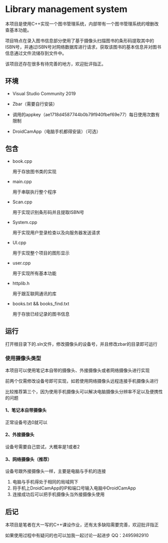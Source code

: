 # Library management system

本项目是使用C++实现一个图书管理系统，内部带有一个图书管理系统的增删改查基本功能。

项目特点在录入图书信息部分使用了基于摄像头扫描图书的条形码提取其中的ISBN号，并通过ISBN号对网络数据库进行请求，获取该图书的基本信息并对图书信息通过文件流储存到文件中。

该项目还存在很多有待完善的地方，欢迎批评指正。



## 环境

- Visual Studio Community  2019

- Zbar（需要自行安装）

- 调用的appkey（ae1718d4587744b0b79f940fbef69e77）每日使用次数有限制

- DroidCamApp（电脑手机都得安装）（可选）

  

## 包含

- book.cpp

  用于存放图书类的实现

- main.cpp

  用于串联执行整个程序

- Scan.cpp

  用于实现识别条形码并且提取ISBN号

- System.cpp

  用于实现用户登录检查以及向服务器发送请求

- UI.cpp

  用于实现整个项目的图形显示

- user.cpp

  用于实现所有基本功能

- httplib.h

  用于跟互联网通讯的库

- books.txt  &&  books_find.txt

  用于存放已经记录的图书信息

  

## 运行

打开根目录下的.sln文件，修改摄像头的设备号，并且修改zbar的目录即可运行



### 使用摄像头类型

本项目可以使用笔记本自带的摄像头、外接摄像头或者网络摄像头进行实现

前两个仅需修改设备号即可实现，如若使用网络摄像头远程连接手机摄像头进行

比较推荐第三个，因为使用手机摄像头可以解决电脑摄像头分辨率不足以及便携性的问题

#### 1、笔记本自带摄像头

正常设备号选0就可以

#### 2、外接摄像头

设备号需要自己尝试，大概率是1或者2

#### 3、网络摄像头（推荐）

设备号跟外接摄像头一样，主要是电脑与手机的连接

1. 电脑与手机得处于相同的局域网下
2. 将手机上DroidCamApp的IP和端口号输入电脑中DroidCamApp
3. 连接成功后可以把手机摄像头当外接摄像头使用



## 后记

本项目是笔者在大一写的C++课设作业，还有太多缺陷需要完善，欢迎批评指正

如果使用过程中有疑问的也可以加我一起讨论一起进步 QQ：2495982910